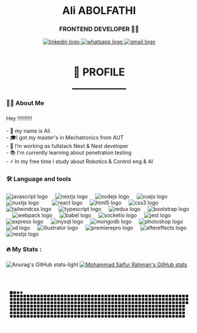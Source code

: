 <br clear="both">
<h1 align="center">Ali ABOLFATHI</h1>
<h3 align="center">FRONTEND DEVELOPER 🧑‍💻</h3>
<div align="center">
  <a href="www.linkedin.com/in/ali-abolfathi" target="_blank" >
    <img src="https://img.shields.io/static/v1?message=LinkedIn&logo=linkedin&label=&color=67e8f9&logoColor=white&labelColor=67e8f9&style=for-the-badge" height="25" alt="linkedin logo"  />
  </a>
  <a href="https://wa.me/+989023111204" target="_blank">
    <img src="https://img.shields.io/static/v1?message=Whatsapp&logo=whatsapp&label=&color=4ade80&logoColor=white&labelColor=&style=for-the-badge" height="25" alt="whatsapp logo"  />
  </a>
  <a href="ali.ab.99.202@gmail.com" target="_blank">
    <img src="https://img.shields.io/static/v1?message=Gmail&logo=gmail&label=&color=f43f5e&logoColor=white&labelColor=&style=for-the-badge" height="25" alt="gmail logo"  />
  </a>
</div>
<br clear="both">

<h1 align="center">💪 PROFILE <br>___________</h1>

###

<h3 align="left">👩‍💻  About Me</h3>

###

<p align="left">Hey !!!!!!!!!!<br><br>- 🧔 my name is Ali<br>- 🎓I got my master's in Mechatronics from AUT<br>- 🔭 I’m working as fullstack Next & Nest developer<br>- 📚 I'm currently learning about penetration testing<br>- ⚡ In my free time I study about Robotics & Control eng & AI</p>

###

<h3 align="left">🛠 Language and tools</h3>

###

<div align="left">
  <img src="https://cdn.jsdelivr.net/gh/devicons/devicon/icons/javascript/javascript-original.svg" height="40" alt="javascript logo"  />
  <img width="12" />
  <img src="https://cdn.jsdelivr.net/gh/devicons/devicon/icons/nextjs/nextjs-original.svg" height="40" alt="nextjs logo"  />
  <img width="12" />
  <img src="https://cdn.jsdelivr.net/gh/devicons/devicon/icons/nodejs/nodejs-original.svg" height="40" alt="nodejs logo"  />
  <img width="12" />
  <img src="https://cdn.jsdelivr.net/gh/devicons/devicon/icons/vuejs/vuejs-original.svg" height="40" alt="vuejs logo"  />
  <img width="12" />
  <img src="https://cdn.jsdelivr.net/gh/devicons/devicon/icons/nuxtjs/nuxtjs-original.svg" height="40" alt="nuxtjs logo"  />
  <img width="12" />
  <img width="12" />
  <img src="https://cdn.jsdelivr.net/gh/devicons/devicon/icons/react/react-original.svg" height="40" alt="react logo"  />
  <img width="12" />
  <img src="https://cdn.jsdelivr.net/gh/devicons/devicon/icons/html5/html5-original.svg" height="40" alt="html5 logo"  />
  <img width="12" />
  <img src="https://cdn.jsdelivr.net/gh/devicons/devicon/icons/css3/css3-original.svg" height="40" alt="css3 logo"  />
  <img width="12" />
  <img src="https://cdn.jsdelivr.net/gh/devicons/devicon/icons/tailwindcss/tailwindcss-original-wordmark.svg" height="40" alt="tailwindcss logo"  />
  <img width="12" />
  <img src="https://cdn.jsdelivr.net/gh/devicons/devicon/icons/typescript/typescript-original.svg" height="40" alt="typescript logo"  />
  <img width="12" />
  <img src="https://cdn.jsdelivr.net/gh/devicons/devicon/icons/redux/redux-original.svg" height="40" alt="redux logo"  />
  <img width="12" />
  <img src="https://cdn.jsdelivr.net/gh/devicons/devicon/icons/bootstrap/bootstrap-original.svg" height="40" alt="bootstrap logo"  />
  <img width="12" />
  <img src="https://cdn.jsdelivr.net/gh/devicons/devicon/icons/webpack/webpack-original.svg" height="40" alt="webpack logo"  />
  <img width="12" />
  <img src="https://cdn.jsdelivr.net/gh/devicons/devicon/icons/babel/babel-original.svg" height="40" alt="babel logo"  />
  <img width="12" />
  <img src="https://cdn.jsdelivr.net/gh/devicons/devicon/icons/socketio/socketio-original.svg" height="40" alt="socketio logo"  />
  <img width="12" />
  <img src="https://cdn.jsdelivr.net/gh/devicons/devicon/icons/jest/jest-plain.svg" height="40" alt="jest logo"  />
  <img width="12" />
  <img src="https://cdn.jsdelivr.net/gh/devicons/devicon/icons/express/express-original.svg" height="40" alt="express logo"  />
  <img width="12" />
  <img src="https://cdn.jsdelivr.net/gh/devicons/devicon/icons/mysql/mysql-original.svg" height="40" alt="mysql logo"  />
  <img width="12" />
  <img src="https://cdn.jsdelivr.net/gh/devicons/devicon/icons/mongodb/mongodb-original.svg" height="40" alt="mongodb logo"  />
  <img width="12" />
  <img src="https://cdn.jsdelivr.net/gh/devicons/devicon/icons/photoshop/photoshop-plain.svg" height="40" alt="photoshop logo"  />
  <img width="12" />
  <img src="https://cdn.jsdelivr.net/gh/devicons/devicon/icons/xd/xd-plain.svg" height="40" alt="xd logo"  />
  <img width="12" />
  <img src="https://cdn.jsdelivr.net/gh/devicons/devicon/icons/illustrator/illustrator-plain.svg" height="40" alt="illustrator logo"  />
  <img width="12" />
  <img src="https://cdn.jsdelivr.net/gh/devicons/devicon/icons/premierepro/premierepro-plain.svg" height="40" alt="premierepro logo"  />
  <img width="12" />
  <img src="https://cdn.jsdelivr.net/gh/devicons/devicon/icons/aftereffects/aftereffects-original.svg" height="40" alt="aftereffects logo"  />
  <img src="https://cdn.jsdelivr.net/gh/devicons/devicon/icons/nestjs/nestjs-plain.svg" height="40" alt="nestjs logo"  />
</div>

###

<h3 align="left">🔥   My Stats :</h3>

###

![Anurag's GitHub stats-light](https://github-readme-stats.vercel.app/api?username=aliab99&show=reviews,discussions_started,prs_merged_percentage)
[![Mohammad Saifur Rahman's GitHub stats](https://github-readme-stats.vercel.app/api/top-langs?username=aliab99&hide=html,scss,stylus,blade,jupyter%20notebook,python,css,shell,batchfile,dockerfile,typescript&theme=algolia&show_icons=true)](https://github.com/saifurrahman1193)
###

<br clear="both">

![snake](https://raw.githubusercontent.com/CompetitiveLin/Snake-in-Contribution-Grid/output/github-contribution-grid-snake.svg)

###

